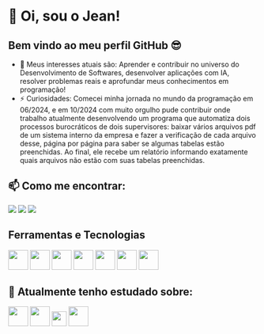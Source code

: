 # 👋 Oi, sou o Jean!
## Bem vindo ao meu perfil GitHub 😎
- 👀 Meus interesses atuais são: Aprender e contribuir no universo do Desenvolvimento de Softwares, desenvolver aplicações com IA, resolver problemas reais e aprofundar meus conhecimentos em programação!
- ⚡ Curiosidades: Comecei minha jornada no mundo da programação em 06/2024, e em 10/2024 com muito orgulho pude contribuir onde trabalho atualmente desenvolvendo um programa que automatiza dois processos burocráticos de dois supervisores: baixar vários arquivos pdf de um sistema interno da empresa e fazer a verificação de cada arquivo desse, página por página para saber se algumas tabelas estão preenchidas. Ao final, ele recebe um relatório informando exatamente quais arquivos não estão com suas tabelas preenchidas.

## 📫 Como me encontrar:
<div>
<a href="https://www.linkedin.com/in/jean-paulo-machado-a47a4b196" target="_blank"><img loading="lazy" src="https://img.shields.io/badge/-LinkedIn-%230077B5?style=for-the-badge&logo=linkedin&logoColor=white" target="_blank"></a>
<a href = "mailto:machado.jeanpaulo@gmail.com"><img loading="lazy" src="https://img.shields.io/badge/Gmail-D14836?style=for-the-badge&logo=gmail&logoColor=white" target="_blank"></a>
<a href="https://www.instagram.com/jeanpaulo_jp/" target="_blank"><img loading="lazy" src="https://img.shields.io/badge/-Instagram-%23E4405F?style=for-the-badge&logo=instagram&logoColor=white" target="_blank"></a>
</div>

## Ferramentas e Tecnologias

<img loading="lazy" src="https://cdn.jsdelivr.net/gh/devicons/devicon@latest/icons/python/python-original.svg" width="40" height="40"/> <img loading="lazy" src="https://cdn.jsdelivr.net/gh/devicons/devicon@latest/icons/selenium/selenium-original.svg" width="40" height="40"/> <img loading="lazy" src="https://cdn-icons-png.flaticon.com/256/10645/10645125.png" width="40" height="40"/> <img loading="lazy" src="https://assets.streamlinehq.com/image/private/w_300,h_300,ar_1/f_auto/v1/icons/logos/langchain-ipuhh4qo1jz5ssl4x0g2a.png/langchain-dp1uxj2zn3752pntqnpfu2.png?_a=DAJFJtWIZAAC" width="40" height="40"/> <img loading="lazy" src="https://cdn.jsdelivr.net/gh/devicons/devicon@latest/icons/vscode/vscode-original.svg" width="40" height="40"/> <img loading="lazy" src="https://cdn.jsdelivr.net/gh/devicons/devicon/icons/git/git-original.svg" width="40" height="40"/> <img loading="lazy" src="https://cdn.jsdelivr.net/gh/devicons/devicon@latest/icons/github/github-original.svg" width="40" height="40"/>

## 🌱 Atualmente tenho estudado sobre:

<img loading="lazy" src="https://cdn.jsdelivr.net/gh/devicons/devicon/icons/javascript/javascript-original.svg" width="40" height="40"/> <img src="https://cdn.jsdelivr.net/gh/devicons/devicon@latest/icons/nodejs/nodejs-original-wordmark.svg" width="40" height="40"/> <img src="https://cdn.jsdelivr.net/gh/devicons/devicon@latest/icons/django/django-plain.svg" width="30" height="30"/> <img loading="lazy" src="https://cdn.jsdelivr.net/gh/devicons/devicon@latest/icons/flask/flask-original-wordmark.svg" width="40" height="40"/> 
          

<br>

<!---
paulo-jean/paulo-jean is a ✨ special ✨ repository because its `README.md` (this file) appears on your GitHub profile.
You can click the Preview link to take a look at your changes.
--->
